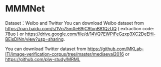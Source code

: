 # MMMNet

Dataset：Weibo and Twitter
You can download Weibo dataset from https://pan.baidu.com/s/1Vn75mXe69jC9txqB81QzUQ ( extraction code: 78uo )
or https://drive.google.com/file/d/14VQ7EWPiFeGzxp3XC2DeEHi-BEisDINn/view?usp=sharing.

You can download Twitter dataset from https://github.com/MKLab-ITI/image-verification-corpus/tree/master/mediaeval2016
or https://github.com/plw-study/MRML
